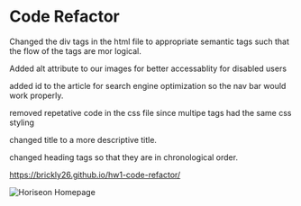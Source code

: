 # Code Refactor

Changed the div tags in the html file to appropriate semantic tags such that the flow of the tags are mor logical.

Added alt attribute to our images for better accessablity for disabled users

added id to the article for search engine optimization so the nav bar would work properly.

removed repetative code in the css file since multipe tags had the same css styling

changed title to a more descriptive title.

changed heading tags so that they are in chronological order. 

https://brickly26.github.io/hw1-code-refactor/

![Horiseon Homepage](./Assets/images/webpagephoto.png)